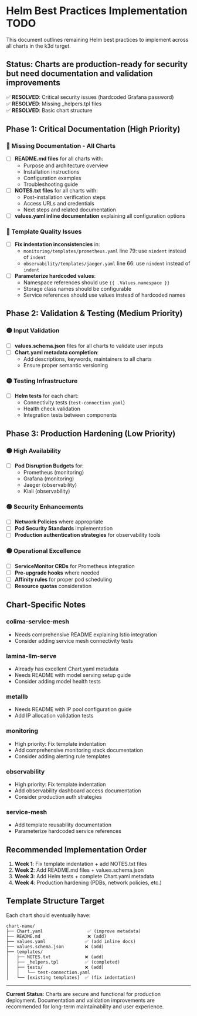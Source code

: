# Helm Best Practices Implementation TODO

This document outlines remaining Helm best practices to implement across all charts in the k3d target.

## Status: Charts are production-ready for security but need documentation and validation improvements

✅ **RESOLVED**: Critical security issues (hardcoded Grafana password)  
✅ **RESOLVED**: Missing _helpers.tpl files  
✅ **RESOLVED**: Basic chart structure  

## Phase 1: Critical Documentation (High Priority)

### 🔴 Missing Documentation - All Charts
- [ ] **README.md files** for all charts with:
  - Purpose and architecture overview
  - Installation instructions  
  - Configuration examples
  - Troubleshooting guide
- [ ] **NOTES.txt files** for all charts with:
  - Post-installation verification steps
  - Access URLs and credentials
  - Next steps and related documentation
- [ ] **values.yaml inline documentation** explaining all configuration options

### 🔴 Template Quality Issues
- [ ] **Fix indentation inconsistencies** in:
  - `monitoring/templates/prometheus.yaml` line 79: use `nindent` instead of `indent`
  - `observability/templates/jaeger.yaml` line 66: use `nindent` instead of `indent`
- [ ] **Parameterize hardcoded values**:
  - Namespace references should use `{{ .Values.namespace }}`
  - Storage class names should be configurable
  - Service references should use values instead of hardcoded names

## Phase 2: Validation & Testing (Medium Priority)

### 🟡 Input Validation
- [ ] **values.schema.json** files for all charts to validate user inputs
- [ ] **Chart.yaml metadata completion**:
  - Add descriptions, keywords, maintainers to all charts
  - Ensure proper semantic versioning

### 🟡 Testing Infrastructure  
- [ ] **Helm tests** for each chart:
  - Connectivity tests (`test-connection.yaml`)
  - Health check validation
  - Integration tests between components

## Phase 3: Production Hardening (Low Priority)

### 🟢 High Availability
- [ ] **Pod Disruption Budgets** for:
  - Prometheus (monitoring)
  - Grafana (monitoring) 
  - Jaeger (observability)
  - Kiali (observability)

### 🟢 Security Enhancements
- [ ] **Network Policies** where appropriate
- [ ] **Pod Security Standards** implementation
- [ ] **Production authentication strategies** for observability tools

### 🟢 Operational Excellence
- [ ] **ServiceMonitor CRDs** for Prometheus integration
- [ ] **Pre-upgrade hooks** where needed
- [ ] **Affinity rules** for proper pod scheduling
- [ ] **Resource quotas** consideration

## Chart-Specific Notes

### colima-service-mesh
- Needs comprehensive README explaining Istio integration
- Consider adding service mesh connectivity tests

### lamina-llm-serve  
- Already has excellent Chart.yaml metadata
- Needs README with model serving setup guide
- Consider adding model health tests

### metallb
- Needs README with IP pool configuration guide
- Add IP allocation validation tests

### monitoring
- High priority: Fix template indentation
- Add comprehensive monitoring stack documentation
- Consider adding alerting rule templates

### observability
- High priority: Fix template indentation  
- Add observability dashboard access documentation
- Consider production auth strategies

### service-mesh
- Add template reusability documentation
- Parameterize hardcoded service references

## Recommended Implementation Order

1. **Week 1**: Fix template indentation + add NOTES.txt files
2. **Week 2**: Add README.md files + values.schema.json  
3. **Week 3**: Add Helm tests + complete Chart.yaml metadata
4. **Week 4**: Production hardening (PDBs, network policies, etc.)

## Template Structure Target

Each chart should eventually have:
```
chart-name/
├── Chart.yaml                 ✅ (improve metadata)
├── README.md                  ❌ (add)
├── values.yaml               ✅ (add inline docs)  
├── values.schema.json        ❌ (add)
├── templates/
│   ├── NOTES.txt             ❌ (add)
│   ├── _helpers.tpl          ✅ (completed)
│   ├── tests/                ❌ (add)
│   │   └── test-connection.yaml
│   └── [existing templates]  ✅ (fix indentation)
```

---

**Current Status**: Charts are secure and functional for production deployment. Documentation and validation improvements are recommended for long-term maintainability and user experience.
